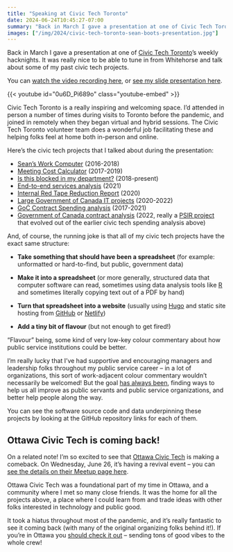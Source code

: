 ```yaml
---
title: "Speaking at Civic Tech Toronto"
date: 2024-06-24T10:45:27-07:00
summary: "Back in March I gave a presentation at one of Civic Tech Toronto’s weekly hacknights. It was really nice to be able to tune in from Whitehorse and talk about some of my past civic tech projects."
images: ["/img/2024/civic-tech-toronto-sean-boots-presentation.jpg"]
---
```


Back in March I gave a presentation at one of [Civic Tech Toronto](https://civictech.ca/)’s weekly hacknights. It was really nice to be able to tune in from Whitehorse and talk about some of my past civic tech projects. 

You can [watch the video recording here](https://www.youtube.com/watch?v=0u6D_Pi689o), or [see my slide presentation here](https://docs.google.com/presentation/d/1AkaSL4TSqmiMam6uGFapjieRHsn5wDFVetEfWhl2Zm8/edit).

{{< youtube id="0u6D_Pi689o" class="youtube-embed" >}}

Civic Tech Toronto is a really inspiring and welcoming space. I’d attended in person a number of times during visits to Toronto before the pandemic, and joined in remotely when they began virtual and hybrid sessions. The Civic Tech Toronto volunteer team does a wonderful job facilitating these and helping folks feel at home both in-person and online.

Here’s the civic tech projects that I talked about during the presentation:

* [Sean’s Work Computer](https://twitter.com/seansworkcomput) (2016-2018)
* [Meeting Cost Calculator](https://meetingcostcalculator.ca/) (2017-2019)
* [Is this blocked in my department?](https://isthisblockedinmydepartment.ca/) (2018-present)
* [End-to-end services analysis](https://end-to-end-services.github.io/) (2021)
* [Internal Red Tape Reduction Report](https://internal-red-tape-reduction-report.github.io/) (2020)
* [Large Government of Canada IT projects](https://large-government-of-canada-it-projects.github.io/) (2020-2022)
* [GoC Contract Spending analysis](https://goc-spending.github.io/) (2017-2021)
* [Government of Canada contract analysis](https://govcanadacontracts.ca/) (2022, really a [PSIR project](/2022/08/31/how-much-does-the-canadian-government-spend-on-it-contracts-each-year/) that evolved out of the earlier civic tech spending analysis above)

And, of course, the running joke is that all of my civic tech projects have the exact same structure:

* **Take something that should have been a spreadsheet** (for example: unformatted or hard-to-find, but public, government data)

* **Make it into a spreadsheet** (or more generally, structured data that computer software can read, sometimes using data analysis tools like [R](https://www.r-project.org/about.html) and sometimes literally copying text out of a PDF by hand)

* **Turn that spreadsheet into a website** (usually using [Hugo](https://gohugo.io/) and static site hosting from [GitHub](https://pages.github.com/) or [Netlify](https://www.netlify.com/))

* **Add a tiny bit of flavour** (but not enough to get fired!)

“Flavour” being, some kind of very low-key colour commentary about how public service institutions could be better. 

I’m really lucky that I’ve had supportive and encouraging managers and leadership folks throughout my public service career – in a lot of organizations, this sort of work-adjacent colour commentary wouldn’t necessarily be welcomed! But the goal [has always been](/2020/01/21/principles-for-blogging-as-a-public-servant/), finding ways to help us all improve as public servants and public service organizations, and better help people along the way.

You can see the software source code and data underpinning these projects by looking at the GitHub repository links for each of them.

## Ottawa Civic Tech is coming back!

On a related note! I’m so excited to see that [Ottawa Civic Tech](https://www.ottawacivictech.ca/) is making a comeback. On Wednesday, June 26, it’s having a revival event – you can [see the details on their Meetup page here](https://www.meetup.com/yow_ct/events/301223259/).

Ottawa Civic Tech was a foundational part of my time in Ottawa, and a community where I met so many close friends. It was the home for all the projects above, a place where I could learn from and trade ideas with other folks interested in technology and public good. 

It took a hiatus throughout most of the pandemic, and it’s really fantastic to see it coming back (with many of the original organizing folks behind it!). If you’re in Ottawa you [should check it out](https://www.meetup.com/yow_ct/events/301223259/) – sending tons of good vibes to the whole crew!
